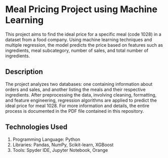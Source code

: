 # Meal Pricing Project using Machine Learning
This project aims to find the ideal price for a specific meal (code 1028) in a dataset from a food company. Using machine learning techniques and multiple regression, the model predicts the price based on features such as ingredients, meal subcategory, number of sales, and total number of ingredients.
## Description
The project analyzes two databases: one containing information about orders and sales, and another listing the meals and their respective ingredients. After preprocessing the data, involving cleaning, formatting, and feature engineering, regression algorithms are applied to predict the ideal price for meal 1028. For more information and details, the entire process is documented in the PDF file contained in this repository.
## Technologies Used
1. Programming Language: Python
2. Libraries: Pandas, NumPy, Scikit-learn, XGBoost
3. Tools: Spyder IDE, Jupyter Notebook, Orange
